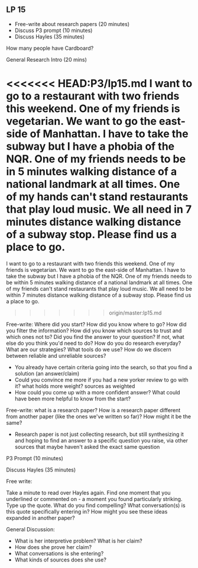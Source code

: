 ## LP 15

- Free-write about research papers (20 minutes)
- Discuss P3 prompt (10 minutes)
- Discuss Hayles (35 minutes)

How many people have Cardboard?

General Research Intro (20 mins)

<<<<<<< HEAD:P3/lp15.md
I want to go to a restaurant with two friends this weekend. One of my friends is vegetarian. We want to go the east-side of Manhattan. I have to take the subway but I have a phobia of the NQR. One of my friends needs to be in 5 minutes walking distance of a national landmark at all times. One of my hands can't stand restaurants that play loud music. We all need in 7 minutes distance walking distance of a subway stop. Please find us a place to go.
=======
I want to go to a restaurant with two friends this weekend. One of my friends is vegetarian. We want to go the east-side of Manhattan. I have to take the subway but I have a phobia of the NQR. One of my friends needs to be within 5 minutes walking distance of a national landmark at all times. One of my friends can't stand restaurants that play loud music. We all need to be within 7 minutes distance walking distance of a subway stop. Please find us a place to go.
>>>>>>> origin/master:lp15.md

Free-write: Where did you start? How did you know where to go? How did you filter the information? How did you know which sources to trust and which ones not to? Did you find the answer to your question? If not, what else do you think you'd need to do? How do you do research everyday? What are our strategies? What tools do we use? How do we discern between reliable and unreliable sources?

- You already have certain criteria going into the search, so that you find a solution (an answer/claim)
- Could you convince me more if you had a new yorker review to go with it? what holds more weight? sources as weighted
- How could you come up with a more confident answer? What could have been more helpful to know from the start?

Free-write: what is a research paper? How is a research paper different from another paper (like the ones we've written so far)? How might it be the same?

- Research paper is not just collecting research, but still synthesizing it and hoping to find an answer to a specific question you raise, via other sources that maybe haven't asked the exact same question

P3 Prompt (10 minutes)

Discuss Hayles (35 minutes)

Free write:

Take a minute to read over Hayles again. Find one moment that you underlined or commented on - a moment you found particularly striking. Type up the quote. What do you find compelling? What conversation(s) is this quote specifically entering in? How might you see these ideas expanded in another paper?

General Discussion:

- What is her interpretive problem? What is her claim?
- How does she prove her claim?
- What conversations is she entering?
- What kinds of sources does she use?
